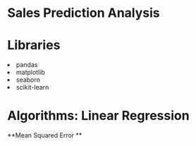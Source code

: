 #  Sales Prediction Analysis

# Libraries
<li>pandas
<li>matplotlib
<li>seaborn
<li>scikit-learn

# Algorithms: Linear Regression

**Mean Squared Error **